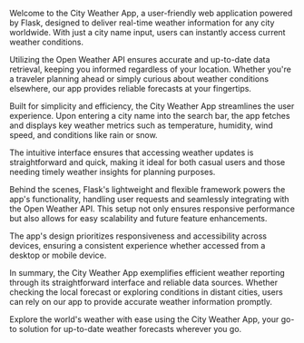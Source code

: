 Welcome to the City Weather App, a user-friendly web application powered by Flask, designed to deliver real-time weather information for any city worldwide. With just a city name input, users can instantly access current weather conditions.

Utilizing the Open Weather API ensures accurate and up-to-date data retrieval, keeping you informed regardless of your location. Whether you're a traveler planning ahead or simply curious about weather conditions elsewhere, our app provides reliable forecasts at your fingertips.

Built for simplicity and efficiency, the City Weather App streamlines the user experience. Upon entering a city name into the search bar, the app fetches and displays key weather metrics such as temperature, humidity, wind speed, and conditions like rain or snow.

The intuitive interface ensures that accessing weather updates is straightforward and quick, making it ideal for both casual users and those needing timely weather insights for planning purposes.

Behind the scenes, Flask's lightweight and flexible framework powers the app's functionality, handling user requests and seamlessly integrating with the Open Weather API. This setup not only ensures responsive performance but also allows for easy scalability and future feature enhancements.

The app's design prioritizes responsiveness and accessibility across devices, ensuring a consistent experience whether accessed from a desktop or mobile device.

In summary, the City Weather App exemplifies efficient weather reporting through its straightforward interface and reliable data sources. Whether checking the local forecast or exploring conditions in distant cities, users can rely on our app to provide accurate weather information promptly.

Explore the world's weather with ease using the City Weather App, your go-to solution for up-to-date weather forecasts wherever you go.

